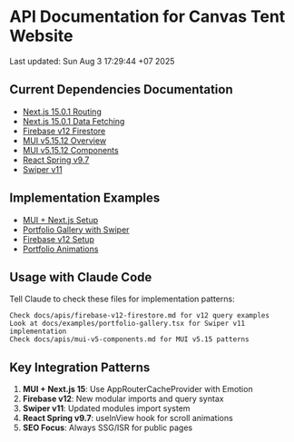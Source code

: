 # API Documentation for Canvas Tent Website

Last updated: Sun Aug  3 17:29:44 +07 2025

## Current Dependencies Documentation
- [Next.js 15.0.1 Routing](./nextjs-15-routing.md)
- [Next.js 15.0.1 Data Fetching](./nextjs-15-data-fetching.md) 
- [Firebase v12 Firestore](./firebase-v12-firestore.md)
- [MUI v5.15.12 Overview](./mui-v5-overview.md)
- [MUI v5.15.12 Components](./mui-v5-components.md)
- [React Spring v9.7](./react-spring-v9.md)
- [Swiper v11](./swiper-v11.md)

## Implementation Examples
- [MUI + Next.js Setup](../examples/mui-nextjs-setup.tsx)
- [Portfolio Gallery with Swiper](../examples/portfolio-gallery.tsx)
- [Firebase v12 Setup](../examples/firebase-v12-setup.ts)
- [Portfolio Animations](../examples/portfolio-animations.tsx)

## Usage with Claude Code
Tell Claude to check these files for implementation patterns:
```
Check docs/apis/firebase-v12-firestore.md for v12 query examples
Look at docs/examples/portfolio-gallery.tsx for Swiper v11 implementation
Check docs/apis/mui-v5-components.md for MUI v5.15 patterns
```

## Key Integration Patterns
1. **MUI + Next.js 15**: Use AppRouterCacheProvider with Emotion
2. **Firebase v12**: New modular imports and query syntax
3. **Swiper v11**: Updated modules import system
4. **React Spring v9.7**: useInView hook for scroll animations
5. **SEO Focus**: Always SSG/ISR for public pages
